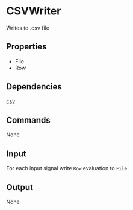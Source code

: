 CSVWriter
===========
Writes to .csv file

Properties
--------------
* File
* Row

Dependencies
----------------
[csv](https://docs.python.org/3.4/library/csv.html#module-csv)

Commands
----------------
None

Input
-------
For each input signal write `Row` evaluation to `File`

Output
---------
None
